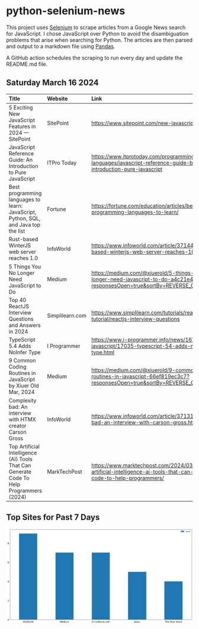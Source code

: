 # python-selenium-news

This project uses [Selenium](https://www.seleniumhq.org/) to scrape articles from a Google News search for JavaScript.
I chose JavaScript over Python to avoid the disambiguation problems that arise when searching for Python.
The articles are then parsed and output to a markdown file using [Pandas](https://pandas.pydata.org/).

A GitHub action schedules the scraping to run every day and update the README.md file.

## Saturday March 16 2024


| Title                                                                                    | Website         | Link                                                                                                                           |
|:-----------------------------------------------------------------------------------------|:----------------|:-------------------------------------------------------------------------------------------------------------------------------|
| 5 Exciting New JavaScript Features in 2024 — SitePoint                                   | SitePoint       | https://www.sitepoint.com/new-javascript-ecmascript/                                                                           |
| JavaScript Reference Guide: An Introduction to Pure JavaScript                           | ITPro Today     | https://www.itprotoday.com/programming-languages/javascript-reference-guide-beginners-introduction-pure-javascript             |
| Best programming languages to learn: JavaScript, Python, SQL, and Java top the list      | Fortune         | https://fortune.com/education/articles/best-programming-languages-to-learn/                                                    |
| Rust-based WinterJS web server reaches 1.0                                               | InfoWorld       | https://www.infoworld.com/article/3714444/rust-based-winterjs-web-server-reaches-10.html                                       |
| 5 Things You No Longer Need JavaScript to Do                                             | Medium          | https://medium.com/@xiuerold/5-things-you-no-longer-need-javascript-to-do-a4c21e4332ac?responsesOpen=true&sortBy=REVERSE_CHRON |
| Top 40 ReactJS Interview Questions and Answers in 2024                                   | Simplilearn.com | https://www.simplilearn.com/tutorials/reactjs-tutorial/reactjs-interview-questions                                             |
| TypeScript 5.4 Adds NoInfer Type                                                         | I Programmer    | https://www.i-programmer.info/news/167-javascript/17035-typescript-54-adds-noinfer-type.html                                   |
| 9 Common Coding Routines in JavaScript  by Xiuer Old  Mar, 2024                          | Medium          | https://medium.com/@xiuerold/9-common-coding-routines-in-javascript-66ef819ec3c7?responsesOpen=true&sortBy=REVERSE_CHRON       |
| Complexity bad: An interview with HTMX creator Carson Gross                              | InfoWorld       | https://www.infoworld.com/article/3713164/complexity-bad-an-interview-with-carson-gross.html                                   |
| Top Artificial Intelligence (AI) Tools That Can Generate Code To Help Programmers (2024) | MarkTechPost    | https://www.marktechpost.com/2024/03/14/top-artificial-intelligence-ai-tools-that-can-generate-code-to-help-programmers/       |
## Top Sites for Past 7 Days

![Graph of Top Sites](https://raw.githubusercontent.com/dan-mba/python-selenium-news/main/last-week.png)
